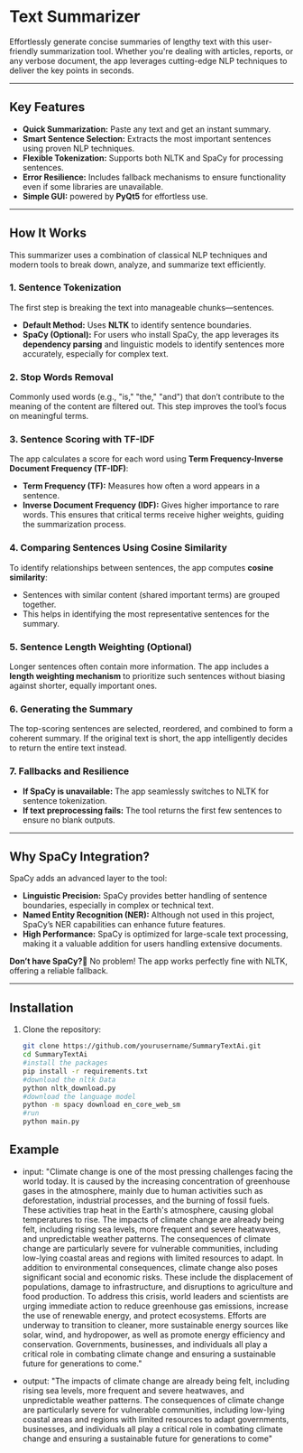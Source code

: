 #  **Text Summarizer**

Effortlessly generate concise summaries of lengthy text with this user-friendly summarization tool. Whether you're dealing with articles, reports, or any verbose document, the app leverages cutting-edge NLP techniques to deliver the key points in seconds.

---

## **Key Features**
- **Quick Summarization:** Paste any text and get an instant summary.
- **Smart Sentence Selection:** Extracts the most important sentences using proven NLP techniques.
- **Flexible Tokenization:** Supports both NLTK and SpaCy for processing sentences.
- **Error Resilience:** Includes fallback mechanisms to ensure functionality even if some libraries are unavailable.
- **Simple GUI:** powered by **PyQt5** for effortless use.

---

## **How It Works**

This summarizer uses a combination of classical NLP techniques and modern tools to break down, analyze, and summarize text efficiently.

### **1. Sentence Tokenization**
The first step is breaking the text into manageable chunks—sentences. 
- **Default Method:** Uses **NLTK** to identify sentence boundaries.
- **SpaCy (Optional):** For users who install SpaCy, the app leverages its **dependency parsing** and linguistic models to identify sentences more accurately, especially for complex text.

### **2. Stop Words Removal**
Commonly used words (e.g., "is," "the," "and") that don’t contribute to the meaning of the content are filtered out. This step improves the tool’s focus on meaningful terms.

### **3. Sentence Scoring with TF-IDF**
The app calculates a score for each word using **Term Frequency-Inverse Document Frequency (TF-IDF)**:
- **Term Frequency (TF):** Measures how often a word appears in a sentence.
- **Inverse Document Frequency (IDF):** Gives higher importance to rare words.
This ensures that critical terms receive higher weights, guiding the summarization process.

### **4. Comparing Sentences Using Cosine Similarity**
To identify relationships between sentences, the app computes **cosine similarity**:
- Sentences with similar content (shared important terms) are grouped together.
- This helps in identifying the most representative sentences for the summary.

### **5. Sentence Length Weighting (Optional)**
Longer sentences often contain more information. The app includes a **length weighting mechanism** to prioritize such sentences without biasing against shorter, equally important ones.

### **6. Generating the Summary**
The top-scoring sentences are selected, reordered, and combined to form a coherent summary. If the original text is short, the app intelligently decides to return the entire text instead.

### **7. Fallbacks and Resilience**
- **If SpaCy is unavailable:** The app seamlessly switches to NLTK for sentence tokenization.
- **If text preprocessing fails:** The tool returns the first few sentences to ensure no blank outputs.

---

## **Why SpaCy Integration?**
SpaCy adds an advanced layer to the tool:
- **Linguistic Precision:** SpaCy provides better handling of sentence boundaries, especially in complex or technical text.
- **Named Entity Recognition (NER):** Although not used in this project, SpaCy’s NER capabilities can enhance future features.
- **High Performance:** SpaCy is optimized for large-scale text processing, making it a valuable addition for users handling extensive documents.

**Don’t have SpaCy?🙂** No problem! The app works perfectly fine with NLTK, offering a reliable fallback.

---

## **Installation**

1. Clone the repository:

   ```bash
   git clone https://github.com/yourusername/SummaryTextAi.git
   cd SummaryTextAi
   #install the packages
   pip install -r requirements.txt
   #download the nltk Data
   python nltk_download.py
   #download the language model
   python -m spacy download en_core_web_sm
   #run
   python main.py
## Example

- input:
    "Climate change is one of the most pressing challenges facing the world today. It is caused by the increasing concentration of greenhouse gases in the atmosphere, mainly due to human activities such as deforestation, industrial processes, and the burning of fossil fuels. These activities trap heat in the Earth's atmosphere, causing global temperatures to rise. The impacts of climate change are already being felt, including rising sea levels, more frequent and severe heatwaves, and unpredictable weather patterns.
The consequences of climate change are particularly severe for vulnerable communities, including low-lying coastal areas and regions with limited resources to adapt. In addition to environmental consequences, climate change also poses significant social and economic risks. These include the displacement of populations, damage to infrastructure, and disruptions to agriculture and food production.
To address this crisis, world leaders and scientists are urging immediate action to reduce greenhouse gas emissions, increase the use of renewable energy, and protect ecosystems. Efforts are underway to transition to cleaner, more sustainable energy sources like solar, wind, and hydropower, as well as promote energy efficiency and conservation. Governments, businesses, and individuals all play a critical role in combating climate change and ensuring a sustainable future for generations to come."



- output:
    "The impacts of climate change are already being felt, including rising sea levels, more frequent and severe heatwaves, and unpredictable weather patterns. The consequences of climate change are particularly severe for vulnerable communities, including low-lying coastal areas and regions with limited resources to adapt governments, businesses, and individuals all play a critical role in combating climate change and ensuring a sustainable future for generations to come"